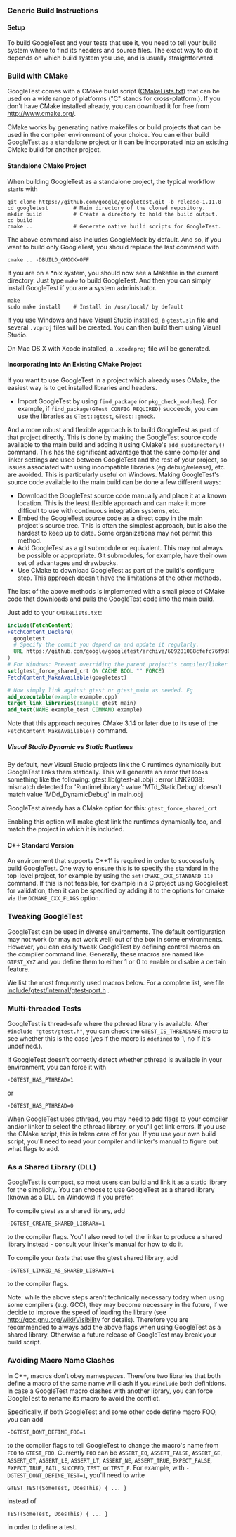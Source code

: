 ### Generic Build Instructions

#### Setup

To build GoogleTest and your tests that use it, you need to tell your build system where to find its headers and source
files. The exact way to do it depends on which build system you use, and is usually straightforward.

### Build with CMake

GoogleTest comes with a CMake build script
([CMakeLists.txt](https://github.com/google/googletest/blob/master/CMakeLists.txt))
that can be used on a wide range of platforms ("C" stands for cross-platform.). If you don't have CMake installed
already, you can download it for free from
<http://www.cmake.org/>.

CMake works by generating native makefiles or build projects that can be used in the compiler environment of your
choice. You can either build GoogleTest as a standalone project or it can be incorporated into an existing CMake build
for another project.

#### Standalone CMake Project

When building GoogleTest as a standalone project, the typical workflow starts with

```
git clone https://github.com/google/googletest.git -b release-1.11.0
cd googletest        # Main directory of the cloned repository.
mkdir build          # Create a directory to hold the build output.
cd build
cmake ..             # Generate native build scripts for GoogleTest.
```

The above command also includes GoogleMock by default. And so, if you want to build only GoogleTest, you should replace
the last command with

```
cmake .. -DBUILD_GMOCK=OFF
```

If you are on a \*nix system, you should now see a Makefile in the current directory. Just type `make` to build
GoogleTest. And then you can simply install GoogleTest if you are a system administrator.

```
make
sudo make install    # Install in /usr/local/ by default
```

If you use Windows and have Visual Studio installed, a `gtest.sln` file and several `.vcproj` files will be created. You
can then build them using Visual Studio.

On Mac OS X with Xcode installed, a `.xcodeproj` file will be generated.

#### Incorporating Into An Existing CMake Project

If you want to use GoogleTest in a project which already uses CMake, the easiest way is to get installed libraries and
headers.

* Import GoogleTest by using `find_package` (or `pkg_check_modules`). For example,
  if `find_package(GTest CONFIG REQUIRED)` succeeds, you can use the libraries as `GTest::gtest`, `GTest::gmock`.

And a more robust and flexible approach is to build GoogleTest as part of that project directly. This is done by making
the GoogleTest source code available to the main build and adding it using CMake's `add_subdirectory()` command. This
has the significant advantage that the same compiler and linker settings are used between GoogleTest and the rest of
your project, so issues associated with using incompatible libraries (eg debug/release), etc. are avoided. This is
particularly useful on Windows. Making GoogleTest's source code available to the main build can be done a few different
ways:

* Download the GoogleTest source code manually and place it at a known location. This is the least flexible approach and
  can make it more difficult to use with continuous integration systems, etc.
* Embed the GoogleTest source code as a direct copy in the main project's source tree. This is often the simplest
  approach, but is also the hardest to keep up to date. Some organizations may not permit this method.
* Add GoogleTest as a git submodule or equivalent. This may not always be possible or appropriate. Git submodules, for
  example, have their own set of advantages and drawbacks.
* Use CMake to download GoogleTest as part of the build's configure step. This approach doesn't have the limitations of
  the other methods.

The last of the above methods is implemented with a small piece of CMake code that downloads and pulls the GoogleTest
code into the main build.

Just add to your `CMakeLists.txt`:

```cmake
include(FetchContent)
FetchContent_Declare(
  googletest
  # Specify the commit you depend on and update it regularly.
  URL https://github.com/google/googletest/archive/609281088cfefc76f9d0ce82e1ff6c30cc3591e5.zip
)
# For Windows: Prevent overriding the parent project's compiler/linker settings
set(gtest_force_shared_crt ON CACHE BOOL "" FORCE)
FetchContent_MakeAvailable(googletest)

# Now simply link against gtest or gtest_main as needed. Eg
add_executable(example example.cpp)
target_link_libraries(example gtest_main)
add_test(NAME example_test COMMAND example)
```

Note that this approach requires CMake 3.14 or later due to its use of the
`FetchContent_MakeAvailable()` command.

##### Visual Studio Dynamic vs Static Runtimes

By default, new Visual Studio projects link the C runtimes dynamically but GoogleTest links them statically. This will
generate an error that looks something like the following: gtest.lib(gtest-all.obj) : error LNK2038: mismatch detected
for 'RuntimeLibrary': value 'MTd_StaticDebug' doesn't match value
'MDd_DynamicDebug' in main.obj

GoogleTest already has a CMake option for this: `gtest_force_shared_crt`

Enabling this option will make gtest link the runtimes dynamically too, and match the project in which it is included.

#### C++ Standard Version

An environment that supports C++11 is required in order to successfully build GoogleTest. One way to ensure this is to
specify the standard in the top-level project, for example by using the `set(CMAKE_CXX_STANDARD 11)` command. If this is
not feasible, for example in a C project using GoogleTest for validation, then it can be specified by adding it to the
options for cmake via the
`DCMAKE_CXX_FLAGS` option.

### Tweaking GoogleTest

GoogleTest can be used in diverse environments. The default configuration may not work (or may not work well) out of the
box in some environments. However, you can easily tweak GoogleTest by defining control macros on the compiler command
line. Generally, these macros are named like `GTEST_XYZ` and you define them to either 1 or 0 to enable or disable a
certain feature.

We list the most frequently used macros below. For a complete list, see file
[include/gtest/internal/gtest-port.h](https://github.com/google/googletest/blob/master/googletest/include/gtest/internal/gtest-port.h)
.

### Multi-threaded Tests

GoogleTest is thread-safe where the pthread library is available. After
`#include "gtest/gtest.h"`, you can check the
`GTEST_IS_THREADSAFE` macro to see whether this is the case (yes if the macro is
`#defined` to 1, no if it's undefined.).

If GoogleTest doesn't correctly detect whether pthread is available in your environment, you can force it with

    -DGTEST_HAS_PTHREAD=1

or

    -DGTEST_HAS_PTHREAD=0

When GoogleTest uses pthread, you may need to add flags to your compiler and/or linker to select the pthread library, or
you'll get link errors. If you use the CMake script, this is taken care of for you. If you use your own build script,
you'll need to read your compiler and linker's manual to figure out what flags to add.

### As a Shared Library (DLL)

GoogleTest is compact, so most users can build and link it as a static library for the simplicity. You can choose to use
GoogleTest as a shared library (known as a DLL on Windows) if you prefer.

To compile *gtest* as a shared library, add

    -DGTEST_CREATE_SHARED_LIBRARY=1

to the compiler flags. You'll also need to tell the linker to produce a shared library instead - consult your linker's
manual for how to do it.

To compile your *tests* that use the gtest shared library, add

    -DGTEST_LINKED_AS_SHARED_LIBRARY=1

to the compiler flags.

Note: while the above steps aren't technically necessary today when using some compilers (e.g. GCC), they may become
necessary in the future, if we decide to improve the speed of loading the library (see
<http://gcc.gnu.org/wiki/Visibility> for details). Therefore you are recommended to always add the above flags when
using GoogleTest as a shared library. Otherwise a future release of GoogleTest may break your build script.

### Avoiding Macro Name Clashes

In C++, macros don't obey namespaces. Therefore two libraries that both define a macro of the same name will clash if
you `#include` both definitions. In case a GoogleTest macro clashes with another library, you can force GoogleTest to
rename its macro to avoid the conflict.

Specifically, if both GoogleTest and some other code define macro FOO, you can add

    -DGTEST_DONT_DEFINE_FOO=1

to the compiler flags to tell GoogleTest to change the macro's name from `FOO`
to `GTEST_FOO`. Currently `FOO` can be `ASSERT_EQ`, `ASSERT_FALSE`, `ASSERT_GE`,
`ASSERT_GT`, `ASSERT_LE`, `ASSERT_LT`, `ASSERT_NE`, `ASSERT_TRUE`,
`EXPECT_FALSE`, `EXPECT_TRUE`, `FAIL`, `SUCCEED`, `TEST`, or `TEST_F`. For example, with `-DGTEST_DONT_DEFINE_TEST=1`,
you'll need to write

    GTEST_TEST(SomeTest, DoesThis) { ... }

instead of

    TEST(SomeTest, DoesThis) { ... }

in order to define a test.
